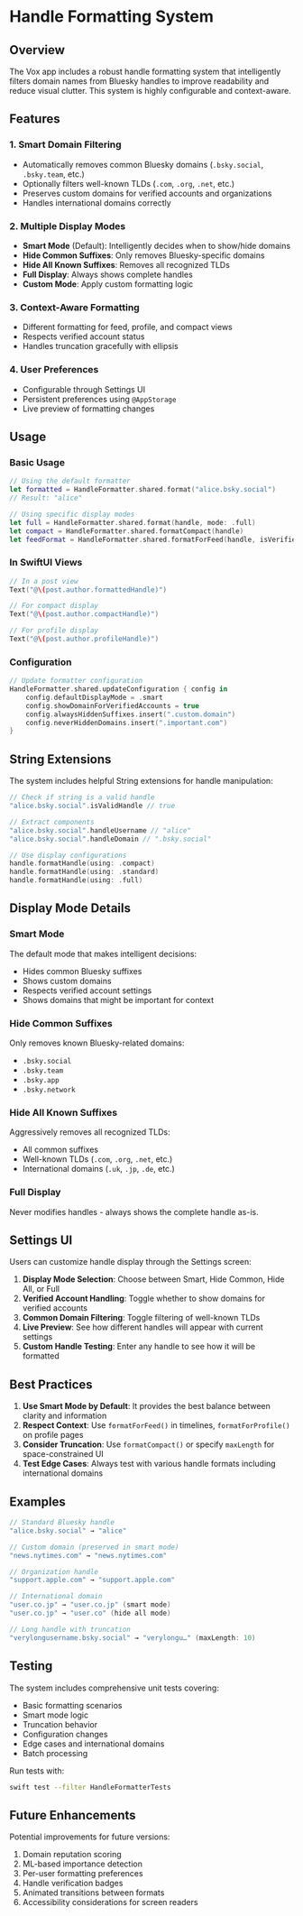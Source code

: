 # Handle Formatting System

## Overview

The Vox app includes a robust handle formatting system that intelligently filters domain names from Bluesky handles to improve readability and reduce visual clutter. This system is highly configurable and context-aware.

## Features

### 1. **Smart Domain Filtering**
- Automatically removes common Bluesky domains (`.bsky.social`, `.bsky.team`, etc.)
- Optionally filters well-known TLDs (`.com`, `.org`, `.net`, etc.)
- Preserves custom domains for verified accounts and organizations
- Handles international domains correctly

### 2. **Multiple Display Modes**
- **Smart Mode** (Default): Intelligently decides when to show/hide domains
- **Hide Common Suffixes**: Only removes Bluesky-specific domains
- **Hide All Known Suffixes**: Removes all recognized TLDs
- **Full Display**: Always shows complete handles
- **Custom Mode**: Apply custom formatting logic

### 3. **Context-Aware Formatting**
- Different formatting for feed, profile, and compact views
- Respects verified account status
- Handles truncation gracefully with ellipsis

### 4. **User Preferences**
- Configurable through Settings UI
- Persistent preferences using `@AppStorage`
- Live preview of formatting changes

## Usage

### Basic Usage

```swift
// Using the default formatter
let formatted = HandleFormatter.shared.format("alice.bsky.social")
// Result: "alice"

// Using specific display modes
let full = HandleFormatter.shared.format(handle, mode: .full)
let compact = HandleFormatter.shared.formatCompact(handle)
let feedFormat = HandleFormatter.shared.formatForFeed(handle, isVerified: true)
```

### In SwiftUI Views

```swift
// In a post view
Text("@\(post.author.formattedHandle)")

// For compact display
Text("@\(post.author.compactHandle)")

// For profile display
Text("@\(post.author.profileHandle)")
```

### Configuration

```swift
// Update formatter configuration
HandleFormatter.shared.updateConfiguration { config in
    config.defaultDisplayMode = .smart
    config.showDomainForVerifiedAccounts = true
    config.alwaysHiddenSuffixes.insert(".custom.domain")
    config.neverHiddenDomains.insert(".important.com")
}
```

## String Extensions

The system includes helpful String extensions for handle manipulation:

```swift
// Check if string is a valid handle
"alice.bsky.social".isValidHandle // true

// Extract components
"alice.bsky.social".handleUsername // "alice"
"alice.bsky.social".handleDomain // ".bsky.social"

// Use display configurations
handle.formatHandle(using: .compact)
handle.formatHandle(using: .standard)
handle.formatHandle(using: .full)
```

## Display Mode Details

### Smart Mode
The default mode that makes intelligent decisions:
- Hides common Bluesky suffixes
- Shows custom domains
- Respects verified account settings
- Shows domains that might be important for context

### Hide Common Suffixes
Only removes known Bluesky-related domains:
- `.bsky.social`
- `.bsky.team`
- `.bsky.app`
- `.bsky.network`

### Hide All Known Suffixes
Aggressively removes all recognized TLDs:
- All common suffixes
- Well-known TLDs (`.com`, `.org`, `.net`, etc.)
- International domains (`.uk`, `.jp`, `.de`, etc.)

### Full Display
Never modifies handles - always shows the complete handle as-is.

## Settings UI

Users can customize handle display through the Settings screen:

1. **Display Mode Selection**: Choose between Smart, Hide Common, Hide All, or Full
2. **Verified Account Handling**: Toggle whether to show domains for verified accounts
3. **Common Domain Filtering**: Toggle filtering of well-known TLDs
4. **Live Preview**: See how different handles will appear with current settings
5. **Custom Handle Testing**: Enter any handle to see how it will be formatted

## Best Practices

1. **Use Smart Mode by Default**: It provides the best balance between clarity and information
2. **Respect Context**: Use `formatForFeed()` in timelines, `formatForProfile()` on profile pages
3. **Consider Truncation**: Use `formatCompact()` or specify `maxLength` for space-constrained UI
4. **Test Edge Cases**: Always test with various handle formats including international domains

## Examples

```swift
// Standard Bluesky handle
"alice.bsky.social" → "alice"

// Custom domain (preserved in smart mode)
"news.nytimes.com" → "news.nytimes.com"

// Organization handle
"support.apple.com" → "support.apple.com"

// International domain
"user.co.jp" → "user.co.jp" (smart mode)
"user.co.jp" → "user.co" (hide all mode)

// Long handle with truncation
"verylongusername.bsky.social" → "verylongu…" (maxLength: 10)
```

## Testing

The system includes comprehensive unit tests covering:
- Basic formatting scenarios
- Smart mode logic
- Truncation behavior
- Configuration changes
- Edge cases and international domains
- Batch processing

Run tests with:
```bash
swift test --filter HandleFormatterTests
```

## Future Enhancements

Potential improvements for future versions:
1. Domain reputation scoring
2. ML-based importance detection
3. Per-user formatting preferences
4. Handle verification badges
5. Animated transitions between formats
6. Accessibility considerations for screen readers 